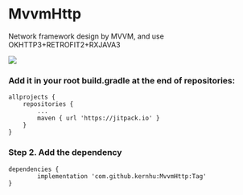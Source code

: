 # MvvmHttp

Network framework design by MVVM, and use OKHTTP3+RETROFIT2+RXJAVA3

[![](https://jitpack.io/v/kernhu/MvvmHttp.svg)](https://jitpack.io/#kernhu/MvvmHttp)

### Add it in your root build.gradle at the end of repositories:


	allprojects {
		repositories {
			...
			maven { url 'https://jitpack.io' }
		}
	}


### Step 2. Add the dependency

	dependencies {
	        implementation 'com.github.kernhu:MvvmHttp:Tag'
	}


